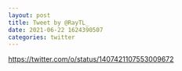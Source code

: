 ```yaml
--- 
layout: post 
title: Tweet by @RayTL_ 
date: 2021-06-22 1624390507 
categories: twitter 
--- 
```

https://twitter.com/o/status/1407421107553009672
